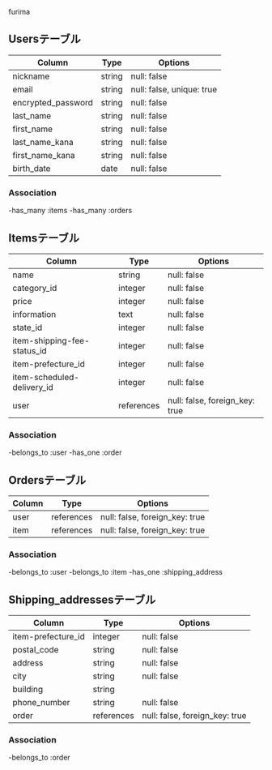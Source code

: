 furima

## Usersテーブル

| Column             | Type   | Options                   |
| ------------------ | ------ | ------------------------- |
| nickname           | string | null: false               |
| email              | string | null: false, unique: true |
| encrypted_password | string | null: false               |
| last_name          | string | null: false               |
| first_name         | string | null: false               |
| last_name_kana     | string | null: false               |
| first_name_kana    | string | null: false               |
| birth_date         | date   | null: false               |

### Association

-has_many :items
-has_many :orders

## Itemsテーブル

| Column                       | Type       | Options                        |
| ---------------------------- | ---------- | ------------------------------ |
| name                         | string     | null: false                    |
| category_id                  | integer    | null: false                    |
| price                        | integer    | null: false                    |
| information                  | text       | null: false                    |
| state_id                     | integer    | null: false                    |
| item-shipping-fee-status_id  | integer    | null: false                    |
| item-prefecture_id           | integer    | null: false                    |
| item-scheduled-delivery_id   | integer    | null: false                    |
| user                         | references | null: false, foreign_key: true |

### Association

-belongs_to :user
-has_one :order

## Ordersテーブル

| Column          | Type       | Options                        |
| --------------- | ---------- | ------------------------------ |
| user            | references | null: false, foreign_key: true |
| item            | references | null: false, foreign_key: true |

### Association

-belongs_to :user
-belongs_to :item
-has_one :shipping_address

## Shipping_addressesテーブル

| Column             | Type       | Options                        |
| ------------------ | ---------- | ------------------------------ |
| item-prefecture_id | integer    | null: false                    |
| postal_code        | string     | null: false                    |
| address            | string     | null: false                    |
| city               | string     | null: false                    |
| building           | string     |                                |
| phone_number       | string     | null: false                    |
| order              | references | null: false, foreign_key: true |

### Association

-belongs_to :order
